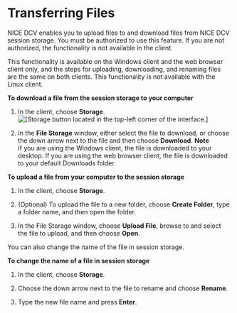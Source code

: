 # Transferring Files<a name="using-transfer"></a>

NICE DCV enables you to upload files to and download files from NICE DCV session storage\. You must be authorized to use this feature\. If you are not authorized, the functionality is not available in the client\.

This functionality is available on the Windows client and the web browser client only, and the steps for uploading, downloading, and renaming files are the same on both clients\. This functionality is not available with the Linux client\.

**To download a file from the session storage to your computer**

1. In the client, choose **Storage**\.  
![\[Storage button located in the top-left corner of the interface.\]](http://docs.aws.amazon.com/dcv/latest/userguide/images/storage.png)

1. In the **File Storage** window, either select the file to download, or choose the down arrow next to the file and then choose **Download**\.
**Note**  
If you are using the Windows client, the file is downloaded to your desktop\. If you are using the web browser client, the file is downloaded to your default Downloads folder\.

**To upload a file from your computer to the session storage**

1. In the client, choose **Storage**\.

1. \(Optional\) To upload the file to a new folder, choose **Create Folder**, type a folder name, and then open the folder\. 

1. In the File Storage window, choose **Upload File**, browse to and select the file to upload, and then choose **Open**\.

You can also change the name of the file in session storage\.

**To change the name of a file in session storage**

1. In the client, choose **Storage**\.

1. Choose the down arrow next to the file to rename and choose **Rename**\.

1. Type the new file name and press **Enter**\.